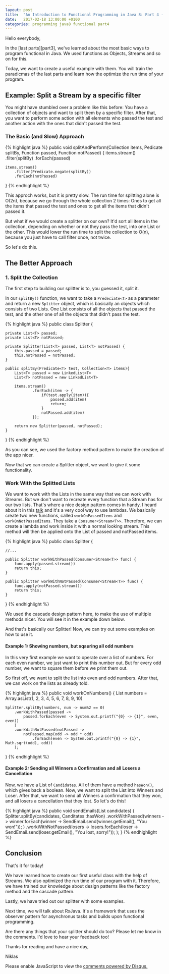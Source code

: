 ```yaml
---
layout: post
title:  "An Introduction to Functional Programming in Java 8: Part 4 - Splitter"
date:   2017-02-18 13:00:00 +0100
categories: programming java8 functional part4
---
```

Hello everybody,

In the [last parts][part3], we've learned about the most basic ways to program functional in Java. We used functions as Objects, Streams and so on for this.

Today, we want to create a useful example with them. You will train the paradicmas of the last parts and learn how the optimize the run time of your program.

## Example: Split a Stream by a specific filter

You might have stumbled over a problem like this before: You have a collection of objects and want to split them by a specific filter. After that, you want to perform some action with all elements who passed the test and another action with the ones that didn't passed the test.

### The Basic (and Slow) Approach

{% highlight java %}
public void splitAndPerform(Collection<T> items, Pedicate<T> splitBy, Function<T> passed, Function<T> notPassed) {
    items.stream()
        .filter(splitBy)
        .forEach(passed)

    items.stream()
        .filter(Predicate.negate(splitBy))
        .forEach(notPassed)
}
{% endhighlight %}

This approch works, but it is pretty slow. The run time for splitting alone is O(2n), because we go through the whole collection 2 times: Ones to get all the items that passed the test and ones to get all the items that didn't passed it.

But what if we would create a splitter on our own? It'd sort all items in the collection, depending on whether or not they pass the test, into one List or the other. This would lower the run time to split the collection to O(n), because you just have to call filter once, not twice.

So let's do this.

## The Better Approach
### 1. Split the Collection

The first step to building our splitter is to, you guessed it, split it.

In our `splitBy()` function, we want to take a `Predeciate<T>` as a parameter and return a new `Splitter` object, which is basically an objects which consists of two Lists. One List consists of all the objects that passed the test, and the other one of all the objects that didn't pass the test.

{% highlight java %}
public class Splitter<T> {

    private List<T> passed;
    private List<T> notPassed;

    private Splitter(List<T> passed, List<T> notPassed) {
        this.passed = passed;
        this.notPassed = notPassed;
    }

    public splitBy(Predicate<T> test, Collection<T> items){
        List<T> passed = new LinkedList<T>
        List<T> notPassed = new LinkedList<T>

        items.stream()
                .forEach(item -> {
                    if(test.apply(item)){
                        passed.add(item)
                        return;
                    }
                    notPassed.add(item)
                });

        return new Splitter(passed, notPassed);
    }

}
{% endhighlight %}

As you can see, we used the factory method pattern to make the creation of the app nicer. 

Now that we can create a Splitter object, we want to give it some functionality.

### Work With the Splitted Lists

We want to work with the Lists in the same way that we can work with Streams. But we don't want to recreate every function that a Stream has for our two lists. That's where a nice design pattern comes in handy. I heard about it in this [talk][talk] and it's a very cool way to use lambdas. We basically create two new functions, called `workOnPassedItems` and `workOnNotPassedItems`. They take a `Consumer<Stream<T>>`. Therefore, we can create a lambda and work inside it with a normal looking stream. This method will then be applied onto the List of passed and notPassed items.

{% highlight java %}
public class Splitter<T> {

    //...

    public Splitter workWithPassed(Consumer<Stream<T>> func) {
        func.apply(passed.stream())
        return this;
    }

    public Splitter workWithNotPassed(Consumer<Stream<T>> func) {
        func.apply(notPassed.stream())
        return this;
    }

}
{% endhighlight %}

We used the cascade design pattern here, to make the use of multiple methods nicer. You will see it in the example down below.

And that's basically our Splitter! Now, we can try out some examples on how to use it.

#### Example 1: Showing numbers, but sqauring all odd numbers

In this very first example we want to operate over a list of numbers. For each even number, we just want to print this number out. But for every odd number, we want to square them before we print them out.

So first off, we want to split the list into even and odd numbers. After that, we can work on the lists as already told.

{% highlight java %}
public void workOnNumbers() {
    List<Integer> numbers = Array.asList(1, 2, 3, 4, 5, 6, 7, 8, 9, 10)

    Splitter.splitBy(numbers, num -> num%2 == 0)
        .workWithPassed(passed -> 
            passed.forEach(even -> System.out.printf("{0} -> {1}", even, even))
        )
        .workWithNotPassed(notPassed -> 
            notPassed.map(odd -> odd * odd)
                .forEach(even -> System.out.printf("{0} -> {1}", Math.sqrt(odd), odd))
        );
}
{% endhighlight %}

#### Example 2: Sending all Winners a Confirmation and all Losers a Cancellation

Now, we have a List of `Candidates`. All of them have a method `hasWon()`, which gives back a boolean. Now, we want to split the List into Winners and Loser. After that, we want to send all Winners a confirmation that they won, and all losers a cancellation that they lost. So let's do this!


{% highlight java %}
public void sendEmails(List<Candidates> candidates) {
    Splitter.splitBy(candidates, Canditates::hasWon)
        .workWithPassed(winners -> 
           winner.forEach(winner -> SendEmail.send(winner.getEmail(), "You won!"));
        )
        .workWithNotPassed(losers -> 
            losers.forEach(loser -> SendEmail.send(loser.getEmail(), "You lost, sorry!"));
        );
}
{% endhighlight %}

## Conclusion
That's it for today!

We have learned how to create our first useful class with the help of Streams. We also optimized the run time of our program with it. Therefore, we have trained our knowledge about design patterns like the factory method and the cascade pattern.

Lastly, we have tried out our splitter with some examples.

Next time, we will talk about RxJava. It's a framework that uses the observer pattern for asynchronus tasks and builds upon functional programming.

Are there any things that your splitter should do too? Please let me know in the comments. I'd love to hear your feedback too!

Thanks for reading and have a nice day,

Niklas

<div id="disqus_thread"></div>
<script>

/**
*  RECOMMENDED CONFIGURATION VARIABLES: EDIT AND UNCOMMENT THE SECTION BELOW TO INSERT DYNAMIC VALUES FROM YOUR PLATFORM OR CMS.
*  LEARN WHY DEFINING THESE VARIABLES IS IMPORTANT: https://disqus.com/admin/universalcode/#configuration-variables*/
/*
var disqus_config = function () {
this.page.url = PAGE_URL;  // Replace PAGE_URL with your page's canonical URL variable
this.page.identifier = PAGE_IDENTIFIER; // Replace PAGE_IDENTIFIER with your page's unique identifier variable
};
*/
(function() { // DON'T EDIT BELOW THIS LINE
var d = document, s = d.createElement('script');
s.src = '//flyingbytes.disqus.com/embed.js';
s.setAttribute('data-timestamp', +new Date());
(d.head || d.body).appendChild(s);
})();
</script>

<noscript>Please enable JavaScript to view the <a href="https://disqus.com/?ref_noscript">comments powered by Disqus.</a></noscript>

[talk]: https://youtu.be/e4MT_OguDKg?t=45m30
